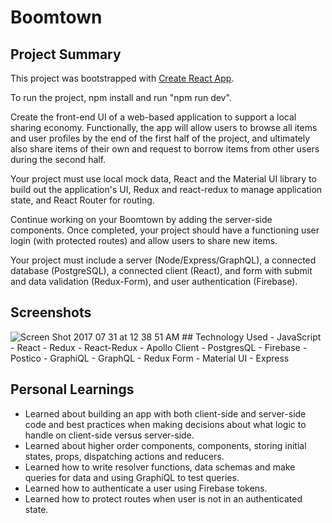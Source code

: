 # Boomtown
## Project Summary
This project was bootstrapped with [Create React App](https://github.com/facebookincubator/create-react-app).

To run the project, npm install and run "npm run dev".

Create the front-end UI of a web-based application to support a local sharing economy. Functionally, the app will allow users to browse all items and user profiles by the end of the first half of the project, and ultimately also share items of their own and request to borrow items from other users during the second half.

Your project must use local mock data, React and the Material UI library to build out the application's UI, Redux and react-redux to manage application state, and React Router for routing.

Continue working on your Boomtown by adding the server-side components. Once completed, your project should have a functioning user login (with protected routes) and allow users to share new items.

Your project must include a server (Node/Express/GraphQL), a connected database (PostgreSQL), a connected client (React), and form with submit and data validation (Redux-Form), and user authentication (Firebase).

## Screenshots
<img src="https://preview.ibb.co/nhGguk/Screen_Shot_2017_07_31_at_12_38_51_AM.png" alt="Screen Shot 2017 07 31 at 12 38 51 AM" border="0" />
## Technology Used
- JavaScript
- React
- Redux
- React-Redux
- Apollo Client
- PostgresQL
- Firebase
- Postico
- GraphiQL
- GraphQL
- Redux Form
- Material UI
- Express

## Personal Learnings
- Learned about building an app with both client-side and server-side code and best practices when making decisions about what logic to handle on client-side versus server-side.
- Learned about higher order components, components, storing initial states, props, dispatching actions and reducers.
- Learned how to write resolver functions, data schemas and make queries for data and using GraphiQL to test queries.
- Learned how to authenticate a user using Firebase tokens.
- Learned how to protect routes when user is not in an authenticated state.
